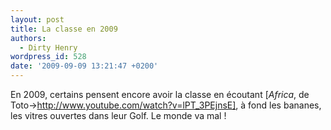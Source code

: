 ```yaml
---
layout: post
title: La classe en 2009
authors:
  - Dirty Henry
wordpress_id: 528
date: '2009-09-09 13:21:47 +0200'
---
```

En 2009, certains pensent encore avoir la classe en écoutant [*Africa*, de Toto->http://www.youtube.com/watch?v=lPT_3PEjnsE], à fond les bananes, les vitres ouvertes dans leur Golf. Le monde va mal !
